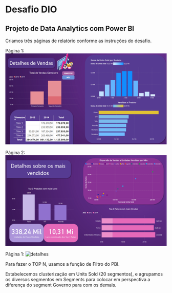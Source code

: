 # Desafio DIO
## Projeto de Data Analytics com Power BI

Criamos três páginas de relatório conforme as instruções do desafio.

Página 1:
![detalhes](detalhes.png)

Página 2:
![detalhes](topn.png)

Página 1:
![detalhes](cluster.png)

Para fazer o TOP N, usamos a função de Filtro do PBI.

Estabelecemos clusterização em Units Sold (20 segmentos), e agrupamos os diversos segmentos em Segments para colocar em perspectiva a diferença do segment Governo para com os demais.
